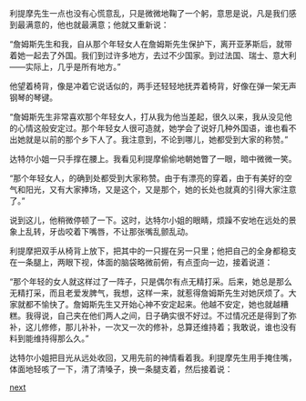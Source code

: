 
利提摩先生一点也没有心慌意乱，只是微微地鞠了一个躬，意思是说，凡是我们感到最满意的，他也就最满意；他就又重新说：

“詹姆斯先生和我，自从那个年轻女人在詹姆斯先生保护下，离开亚茅斯后，就带着她一起去了外国。我们到过许多地方，去过不少国家。到过法国、瑞士、意大利——实际上，几乎是所有地方。”

他望着椅背，像是冲着它说话似的，两手还轻轻地抚弄着椅背，好像在弹一架无声钢琴的琴键。

“詹姆斯先生非常喜欢那个年轻女人，打从我为他当差起，很久以来，我从没见他的心情这般安定过。那个年轻女人很可造就，她学会了说好几种外国语，谁也看不出她就是以前的那个乡下人了。我注意到，不论到哪儿，她都受到大家的称赞。”

达特尔小姐一只手撑在腰上。我看见利提摩偷偷地朝她瞥了一眼，暗中微微一笑。

“那个年轻女人，的确到处都受到大家称赞。由于有漂亮的穿着，由于有美好的空气和阳光，又有大家捧场，又是这个，又是那个，她的长处也就真的引得大家注意了。”

说到这儿，他稍微停顿了一下。这时，达特尔小姐的眼睛，烦躁不安地在远处的景象上乱转，牙齿咬着下嘴唇，不让那张嘴乱颤乱动。

利提摩把双手从椅背上放下，把其中的一只握在另一只里；他把自己的全身都稳支在一条腿上，两眼下视，体面的脑袋略微前俯，有点歪向一边，接着说道：

“那个年轻的女人就这样过了一阵子，只是偶尔有点无精打采。后来，她总是那么无精打采，而且老爱发脾气，我想，这样一来，就惹得詹姆斯先生对她厌烦了。大家就都不愉快了。詹姆斯先生又开始心神不安定起来。他越不安定，她也就越糟糕。我得说，自己夹在他们两人之间，日子确实很不好过。不过情况还是得到了弥补，这儿修修，那儿补补，一次又一次的修补，总算还维持着；我敢说，谁也没有料到能维持得那么久。”

达特尔小姐把目光从远处收回，又用先前的神情看着我。利提摩先生用手掩住嘴，体面地轻咳了一下，清了清嗓子，换一条腿支着，然后接着说：

[next](page592)